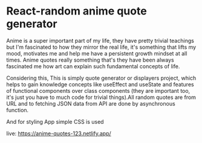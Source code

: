 # React-random anime quote generator
Anime is a super important part of my life, they have pretty trivial teachings but I'm fascinated to how they mirror the real life, it's something that lifts my mood, motivates me and help me have a persistent growth mindset at all times. Anime quotes really something that's they have been always fascinated me how art can explain such fundamental concepts of life.

Considering this, This is simply quote generator or displayers project, which helps to gain knowledge concepts like useEffect and useState and features of functional components over class components (they are important too, it's just you have to much code for trivial things).All random quotes are from URL 
and to fetching JSON data from API are done by asynchronous function.

And for styling App simple CSS is used 

live: https://anime-quotes-123.netlify.app/

 

